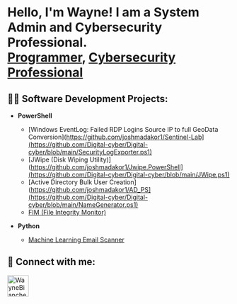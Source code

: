 <h1>Hello, I'm Wayne! I am a System Admin and Cybersecurity Professional. <br/><a href="https://github.com/Digital-cyber">Programmer</a>, <a href="https://www.linkedin.com/in/wayne-bianchetta-a096a0223/">Cybersecurity Professional</a>

<h2>👨‍💻 Software Development Projects:</h2>

- <b>PowerShell</b>

  - [Windows EventLog: Failed RDP Logins Source IP to full GeoData Conversion](https://github.com/joshmadakor1/Sentinel-Lab](https://github.com/Digital-cyber/Digital-cyber/blob/main/SecurityLogExporter.ps1)
  - [JWipe (Disk Wiping Utility)](https://github.com/joshmadakor1/Jwipe.PowerShell](https://github.com/Digital-cyber/Digital-cyber/blob/main/JWipe.ps1)
  - [Active Directory Bulk User Creation](https://github.com/joshmadakor1/AD_PS](https://github.com/Digital-cyber/Digital-cyber/blob/main/NameGenerator.ps1)
  - [FIM (File Integrity Monitor)](https://github.com/Digital-cyber/Digital-cyber/blob/main/FileIntegrity.ps1)

- <b>Python</b>
  - [Machine Learning Email Scanner](https://github.com/Digital-cyber/EmailScanner/blob/main/EmailScanner.py)
  

<h2> 🤳 Connect with me:</h2>

[<img align="left" alt="WayneBianchetta | LinkedIn" width="48px" src="https://cdn.jsdelivr.net/npm/simple-icons@v3/icons/linkedin.svg" />][linkedin]

[linkedin]: https://www.linkedin.com/in/wayne-bianchetta-a096a0223/

<!--
**Digital-cyber** is a ✨ _special_ ✨ repository because its `README.md` (this file) appears on your GitHub profile.


- 🔭 I’m currently working on ...
- 🌱 I’m currently learning ...
- 👯 I’m looking to collaborate on ...
- 🤔 I’m looking for help with ...
- 💬 Ask me about ...
- 📫 How to reach me: ...
- 😄 Pronouns: ...
- ⚡ Fun fact: ...
-->

